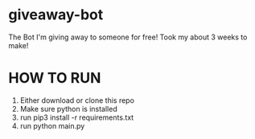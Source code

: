 # giveaway-bot
The Bot I'm giving away to someone for free! Took my about 3 weeks to make!

###

# HOW TO RUN

1. Either download or clone this repo
2. Make sure python is installed
3. run pip3 install -r requirements.txt
4. run python main.py
